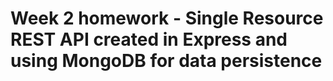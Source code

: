 # Week 2 homework - Single Resource REST API created in Express and using MongoDB for data persistence
